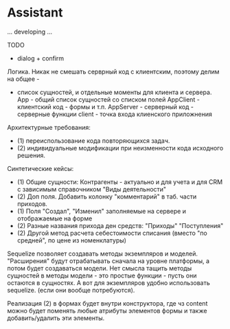 # Assistant

... developing ...

TODO
- dialog + confirm

Логика. Никак не смешать серврный код с клиентским, поэтому делим на общее -
- список сущностей, и отдельные моменты для клиента и сервера.
App - общий список сущностей со списком полей
AppClient - клиентский код - формы и т.п.
AppServer - серверный код - серверные функции
client - точка входа клиенского приложнения


Архитектурные требования:
- (1) переиспользование кода повторяющихся задач.
- (2) индивидуальные модификации при неизменности кода исходного решения.

Синтетические кейсы:
- (1) Общие сущности: Контрагенты - актуально и для учета и для CRM с зависимым справочником "Виды деятельности"
- (2) Доп поля. Добавить колонку "комментарий" в таб. части приходов.
- (1) Поля "Создал", "Изменил" заполняемые на сервере и отображаемые на форме
- (2) Разные названия прихода ден средств: "Приходы" "Поступления"
- (2) Другой метод расчета себестоимости списания (вместо "по средней", по цене из номенклатуры)

Sequelize позволяет создавать методы экземпляров и моделей. "Расширения" будут отрабатывать сначала
на уровне платформы, а потом будет создаваться модели.
Нет смысла тащить методы сущностей в методы модели - это простые функции - пусть
они остаются в сущностях. А вот для экземпляров удобно использовать sequelize.
(если они вообще потребуются).

Реализация (2) в формах будет внутри конструктора, где чз content можно будет поменять
любые атрибуты элементов формы и также добавить/удалить эти элементы.
